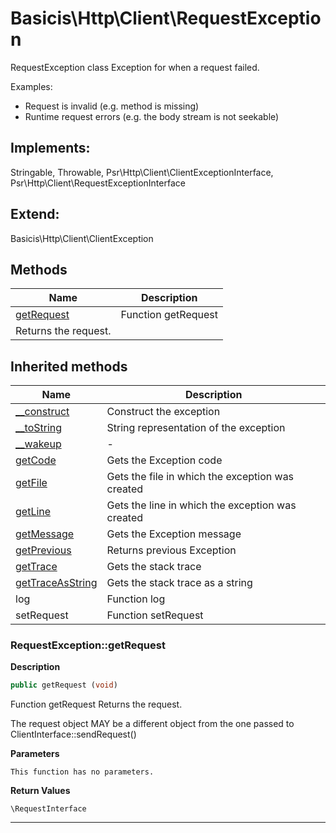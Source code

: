 # Basicis\Http\Client\RequestException  

RequestException class
Exception for when a request failed.

Examples:
- Request is invalid (e.g. method is missing)
- Runtime request errors (e.g. the body stream is not seekable)  

## Implements:
Stringable, Throwable, Psr\Http\Client\ClientExceptionInterface, Psr\Http\Client\RequestExceptionInterface

## Extend:

Basicis\Http\Client\ClientException

## Methods

| Name | Description |
|------|-------------|
|[getRequest](#requestexceptiongetrequest)|Function getRequest
Returns the request.|

## Inherited methods

| Name | Description |
|------|-------------|
| [__construct](https://secure.php.net/manual/en/exception.__construct.php) | Construct the exception |
| [__toString](https://secure.php.net/manual/en/exception.__tostring.php) | String representation of the exception |
| [__wakeup](https://secure.php.net/manual/en/exception.__wakeup.php) | - |
| [getCode](https://secure.php.net/manual/en/exception.getcode.php) | Gets the Exception code |
| [getFile](https://secure.php.net/manual/en/exception.getfile.php) | Gets the file in which the exception was created |
| [getLine](https://secure.php.net/manual/en/exception.getline.php) | Gets the line in which the exception was created |
| [getMessage](https://secure.php.net/manual/en/exception.getmessage.php) | Gets the Exception message |
| [getPrevious](https://secure.php.net/manual/en/exception.getprevious.php) | Returns previous Exception |
| [getTrace](https://secure.php.net/manual/en/exception.gettrace.php) | Gets the stack trace |
| [getTraceAsString](https://secure.php.net/manual/en/exception.gettraceasstring.php) | Gets the stack trace as a string |
|log|Function log|
|setRequest|Function setRequest|



### RequestException::getRequest  

**Description**

```php
public getRequest (void)
```

Function getRequest
Returns the request. 

The request object MAY be a different object from the one passed to ClientInterface::sendRequest() 

**Parameters**

`This function has no parameters.`

**Return Values**

`\RequestInterface`




<hr />

